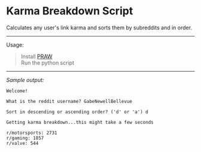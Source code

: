 Karma Breakdown Script
======================
Calculates any user's link karma and sorts them by subreddits and in order.


---
Usage:  
>Install [PRAW](https://praw.readthedocs.org/ "PRAW")  
>Run the python script


---
*Sample output:*  

	Welcome!

	What is the reddit username? GabeNewellBellevue

	Sort in descending or ascending order? ('d' or 'a') d

	Getting karma breakdown...this might take a few seconds

	r/motorsports: 2731  
	r/gaming: 1857  
	r/valve: 544